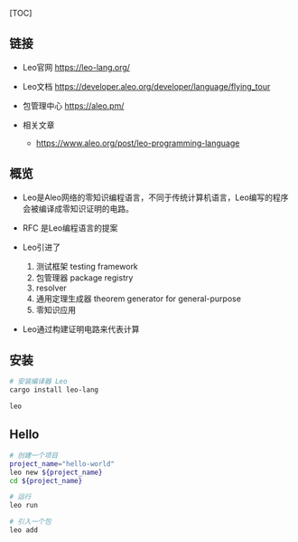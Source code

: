 [TOC]

## 链接

- Leo官网 https://leo-lang.org/
- Leo文档 https://developer.aleo.org/developer/language/flying_tour
- 包管理中心 https://aleo.pm/

- 相关文章
  - https://www.aleo.org/post/leo-programming-language


## 概览
- Leo是Aleo网络的零知识编程语言，不同于传统计算机语言，Leo编写的程序会被编译成零知识证明的电路。
- RFC 是Leo编程语言的提案

- Leo引进了
  1. 测试框架 testing framework
  2. 包管理器 package registry
  3. resolver
  4. 通用定理生成器 theorem generator for general-purpose
  5. 零知识应用

- Leo通过构建证明电路来代表计算

## 安装
```bash
# 安装编译器 Leo
cargo install leo-lang

leo
```

## Hello
```bash
# 创建一个项目
project_name="hello-world"
leo new ${project_name}
cd ${project_name}

# 运行
leo run

# 引入一个包
leo add 
```